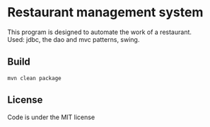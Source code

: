 # Restaurant management system
This program is designed to automate the work of a restaurant.  
Used: jdbc, the dao and mvc patterns, swing.
## Build
    mvn clean package
    
## License
Code is under the MIT license
